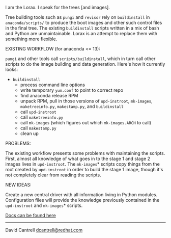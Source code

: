 I am the Lorax.  I speak for the trees [and images].

Tree building tools such as `pungi` and `revisor` rely on `buildinstall` in
`anaconda/scripts/` to produce the boot images and other such control files
in the final tree.  The existing `buildinstall` scripts written in a mix of
bash and Python are unmaintainable.  Lorax is an attempt to replace them
with something more flexible.


EXISTING WORKFLOW (for anaconda <= 13):

`pungi` and other tools call `scripts/buildinstall`, which in turn call other
scripts to do the image building and data generation.  Here's how it
currently looks:

* `buildinstall`
   * process command line options
   * write temporary `yum.conf` to point to correct repo
   * find anaconda release RPM
   * unpack RPM, pull in those versions of `upd-instroot`, `mk-images`, `maketreeinfo.py`, `makestamp.py`, and `buildinstall`
   * call `upd-instroot`
   * call `maketreeinfo.py`
   * call `mk-images` (which figures out which `mk-images.ARCH` to call)
   * call `makestamp.py`
   * clean up


PROBLEMS:

The existing workflow presents some problems with maintaining the scripts.
First, almost all knowledge of what goes in to the stage 1 and stage 2
images lives in `upd-instroot`.  The `mk-images`* scripts copy things from the
root created by `upd-instroot` in order to build the stage 1 image, though
it's not completely clear from reading the scripts.


NEW IDEAS:

Create a new central driver with all information living in Python modules.
Configuration files will provide the knowledge previously contained in the
`upd-instroot` and `mk-images`* scripts.

[Docs can be found here](https://rhinstaller.github.io/lorax/)

---  
David Cantrell <dcantrell@redhat.com>
